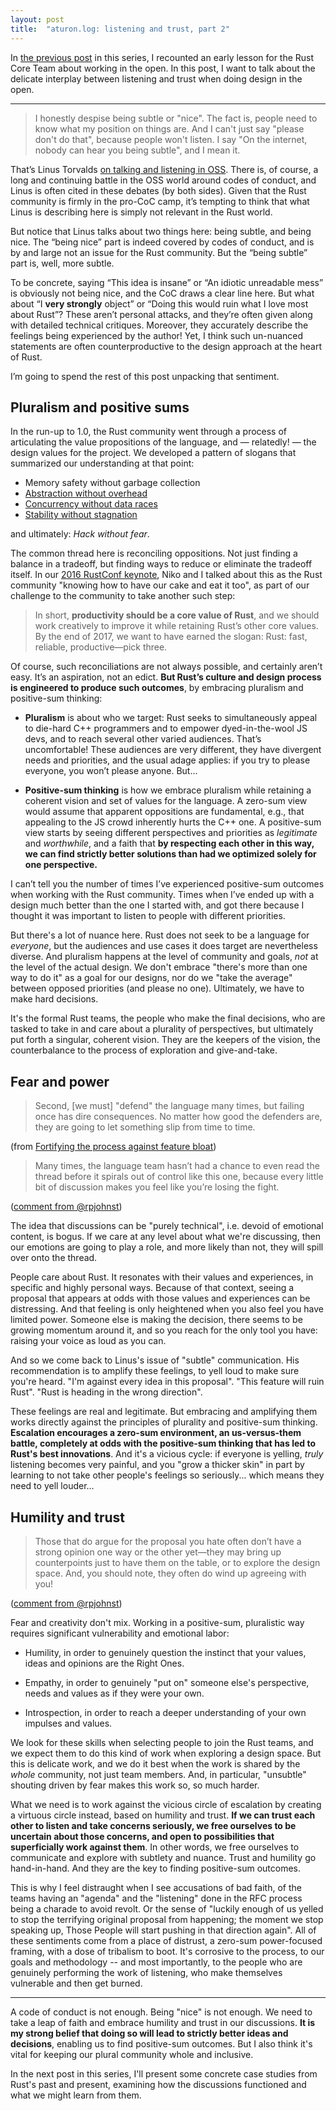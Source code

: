 ```yaml
---
layout: post
title:  "aturon.log: listening and trust, part 2"
---
```


In [the previous post](http://aturon.github.io/2018/05/25/listening-part-1/) in
this series, I recounted an early lesson for the Rust Core Team about working in
the open. In this post, I want to talk about the delicate interplay between
listening and trust when doing design in the open.

----------

> I honestly despise being subtle or "nice". The fact is, people need to know
> what my position on things are. And I can't just say "please don't do that",
> because people won't listen. I say "On the internet, nobody can hear you being
> subtle", and I mean it.

That’s Linus
Torvalds
[on talking and listening in OSS](https://marc.info/?l=linux-kernel&m=137391223711946&w=2).
There is, of course, a long and continuing battle in the OSS world around codes
of conduct, and Linus is often cited in these debates (by both sides). Given
that the Rust community is firmly in the pro-CoC camp, it’s tempting to think
that what Linus is describing here is simply not relevant in the Rust world.

But notice that Linus talks about two things here: being subtle, and being
nice. The “being nice” part is indeed covered by codes of conduct, and is by and
large not an issue for the Rust community. But the “being subtle” part is, well,
more subtle.

To be concrete, saying “This idea is insane” or “An idiotic unreadable mess” is
obviously not being nice, and the CoC draws a clear line here. But what about “I
**very strongly** object” or “Doing this would ruin what I love most about
Rust”? These aren’t personal attacks, and they’re often given along with
detailed technical critiques. Moreover, they accurately describe the feelings
being experienced by the author! Yet, I think such un-nuanced statements are
often counterproductive to the design approach at the heart of Rust.

I’m going to spend the rest of this post unpacking that sentiment.

## Pluralism and positive sums

In the run-up to 1.0, the Rust community went through a process of articulating
the value propositions of the language, and — relatedly! — the design values for
the project. We developed a pattern of slogans that summarized our understanding
at that point:

- Memory safety without garbage collection
- [Abstraction without overhead](https://blog.rust-lang.org/2015/05/11/traits.html)
- [Concurrency without data races](http://blog.rust-lang.org/2015/04/10/Fearless-Concurrency.html)
- [Stability without stagnation](https://blog.rust-lang.org/2014/10/30/Stability.html)

and ultimately: *Hack without fear*.

The common thread here is reconciling oppositions. Not just finding a balance in
a tradeoff, but finding ways to reduce or eliminate the tradeoff itself. In
our [2016 RustConf keynote](https://www.youtube.com/watch?v=pTQxHIzGqFI), Niko
and I talked about this as the Rust community "knowing how to have our cake and
eat it too", as part of our challenge to the community to take another such
step:

> In short, **productivity should be a core value of Rust**, and we should work
> creatively to improve it while retaining Rust’s other core values. By the end
> of 2017, we want to have earned the slogan: Rust: fast, reliable,
> productive—pick three.

Of course, such reconciliations are not always possible, and certainly aren’t
easy. It’s an aspiration, not an edict. **But Rust’s culture and design process
is engineered to produce such outcomes**, by embracing pluralism and
positive-sum thinking:

- **Pluralism** is about who we target: Rust seeks to simultaneously appeal to
  die-hard C++ programmers and to empower dyed-in-the-wool JS devs, and to reach
  several other varied audiences. That’s uncomfortable! These audiences are very
  different, they have divergent needs and priorities, and the usual adage
  applies: if you try to please everyone, you won’t please anyone. But...

- **Positive-sum thinking** is how we embrace pluralism while retaining a
  coherent vision and set of values for the language. A zero-sum view would
  assume that apparent oppositions are fundamental, e.g., that appealing to the
  JS crowd inherently hurts the C++ one. A positive-sum view starts by seeing
  different perspectives and priorities as *legitimate* and *worthwhile*, and a
  faith that **by respecting each other in this way, we can find strictly better
  solutions than had we optimized solely for one perspective.**

I can’t tell you the number of times I’ve experienced positive-sum outcomes when
working with the Rust community. Times when I’ve ended up with a design much
better than the one I started with, and got there because I thought it was
important to listen to people with different priorities.

But there's a lot of nuance here. Rust does not seek to be a language for
*everyone*, but the audiences and use cases it does target are nevertheless
diverse. And pluralism happens at the level of community and goals, *not* at the
level of the actual design. We don't embrace "there's more than one way to do
it" as a goal for our designs, nor do we "take the average" between opposed
priorities (and please no one). Ultimately, we have to make hard decisions.

It's the formal Rust teams, the people who make the final decisions, who are
tasked to take in and care about a plurality of perspectives, but ultimately put
forth a singular, coherent vision. They are the keepers of the vision, the
counterbalance to the process of exploration and give-and-take.

## Fear and power

> Second, [we must] "defend" the language many times, but failing once has
> dire consequences. No matter how good the defenders are, they are going to let
> something slip from time to time.

(from [Fortifying the process against feature bloat](https://internals.rust-lang.org/t/fortifying-the-process-against-feature-bloat/7608))

> Many times, the language team hasn’t had a chance to even read the thread
> before it spirals out of control like this one, because every little bit of
> discussion makes you feel like you’re losing the fight.

([comment from @rpjohnst](https://internals.rust-lang.org/t/pre-rfc-flexible-try-fn/7564/112))

The idea that discussions can be "purely technical", i.e. devoid of emotional
content, is bogus. If we care at any level about what we're discussing, then our
emotions are going to play a role, and more likely than not, they will spill
over onto the thread.

People care about Rust. It resonates with their values and experiences, in
specific and highly personal ways. Because of that context, seeing a proposal
that appears at odds with those values and experiences can be distressing. And
that feeling is only heightened when you also feel you have limited power.
Someone else is making the decision, there seems to be growing momentum around
it, and so you reach for the only tool you have: raising your voice as loud as
you can.

And so we come back to Linus's issue of "subtle" communication. His
recommendation is to amplify these feelings, to yell loud to make sure you're
heard. "I'm against every idea in this proposal". "This feature will ruin
Rust". "Rust is heading in the wrong direction".

These feelings are real and legitimate. But embracing and amplifying them works
directly against the principles of plurality and positive-sum
thinking. **Escalation encourages a zero-sum environment, an us-versus-them
battle, completely at odds with the positive-sum thinking that has led to Rust's
best innovations**. And it's a vicious cycle: if everyone is yelling, *truly*
listening becomes very painful, and you "grow a thicker skin" in part by
learning to not take other people's feelings so seriously... which means they
need to yell louder...

## Humility and trust

> Those that do argue for the proposal you hate often don’t have a strong
> opinion one way or the other yet—they may bring up counterpoints just to have
> them on the table, or to explore the design space. And, you should note, they
> often do wind up agreeing with you!

([comment from @rpjohnst](https://internals.rust-lang.org/t/pre-rfc-flexible-try-fn/7564/112))

Fear and creativity don't mix. Working in a positive-sum, pluralistic way
requires significant vulnerability and emotional labor:

- Humility, in order to genuinely question the instinct that your values, ideas
  and opinions are the Right Ones.

- Empathy, in order to genuinely "put on" someone else's perspective, needs and
  values as if they were your own.

- Introspection, in order to reach a deeper understanding of your own impulses and values.

We look for these skills when selecting people to join the Rust teams, and we
expect them to do this kind of work when exploring a design space. But this is
delicate work, and we do it best when the work is shared by the *whole*
community, not just team members. And, in particular, "unsubtle" shouting driven
by fear makes this work so, so much harder.

What we need is to work against the vicious circle of escalation by creating a
virtuous circle instead, based on humility and trust. **If we can trust each
other to listen and take concerns seriously, we free ourselves to be uncertain
about those concerns, and open to possibilities that superficially work against
them**. In other words, we free ourselves to communicate and explore with
subtlety and nuance. Trust and humility go hand-in-hand. And they are the key to
finding positive-sum outcomes.

This is why I feel distraught when I see accusations of bad faith, of the teams
having an "agenda" and the "listening" done in the RFC process being a charade
to avoid revolt. Or the sense of "luckily enough of us yelled to stop the
terrifying original proposal from happening; the moment we stop speaking up,
Those People will start pushing in that direction again". All of these
sentiments come from a place of distrust, a zero-sum power-focused framing, with
a dose of tribalism to boot. It's corrosive to the process, to our goals and
methodology -- and most importantly, to the people who are genuinely performing
the work of listening, who make themselves vulnerable and then get burned.

---

A code of conduct is not enough. Being "nice" is not enough. We need to take a
leap of faith and embrace humility and trust in our discussions. **It is my
strong belief that doing so will lead to strictly better ideas and decisions**,
enabling us to find positive-sum outcomes. But I also think it's vital for
keeping our plural community whole and inclusive.

In the next post in this series, I'll present some concrete case studies from
Rust's past and present, examining how the discussions functioned and what we
might learn from them.
